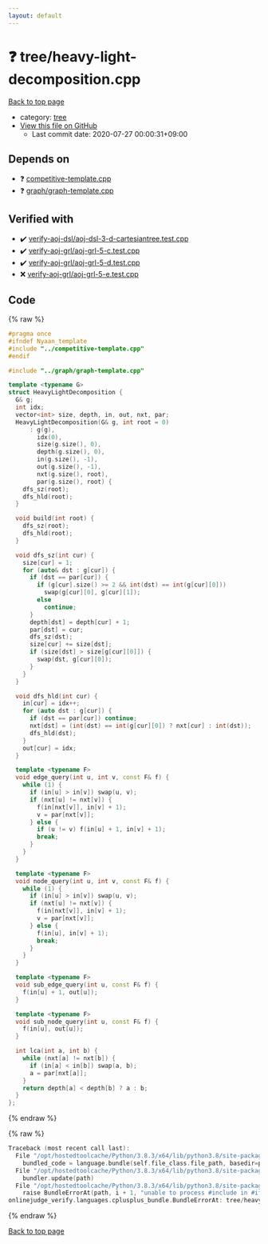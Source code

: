 ```yaml
---
layout: default
---
```


<!-- mathjax config similar to math.stackexchange -->
<script type="text/javascript" async
  src="https://cdnjs.cloudflare.com/ajax/libs/mathjax/2.7.5/MathJax.js?config=TeX-MML-AM_CHTML">
</script>
<script type="text/x-mathjax-config">
  MathJax.Hub.Config({
    TeX: { equationNumbers: { autoNumber: "AMS" }},
    tex2jax: {
      inlineMath: [ ['$','$'] ],
      processEscapes: true
    },
    "HTML-CSS": { matchFontHeight: false },
    displayAlign: "left",
    displayIndent: "2em"
  });
</script>

<script type="text/javascript" src="https://cdnjs.cloudflare.com/ajax/libs/jquery/3.4.1/jquery.min.js"></script>
<script src="https://cdn.jsdelivr.net/npm/jquery-balloon-js@1.1.2/jquery.balloon.min.js" integrity="sha256-ZEYs9VrgAeNuPvs15E39OsyOJaIkXEEt10fzxJ20+2I=" crossorigin="anonymous"></script>
<script type="text/javascript" src="../../assets/js/copy-button.js"></script>
<link rel="stylesheet" href="../../assets/css/copy-button.css" />


# :question: tree/heavy-light-decomposition.cpp

<a href="../../index.html">Back to top page</a>

* category: <a href="../../index.html#c0af77cf8294ff93a5cdb2963ca9f038">tree</a>
* <a href="{{ site.github.repository_url }}/blob/master/tree/heavy-light-decomposition.cpp">View this file on GitHub</a>
    - Last commit date: 2020-07-27 00:00:31+09:00




## Depends on

* :question: <a href="../competitive-template.cpp.html">competitive-template.cpp</a>
* :question: <a href="../graph/graph-template.cpp.html">graph/graph-template.cpp</a>


## Verified with

* :heavy_check_mark: <a href="../../verify/verify-aoj-dsl/aoj-dsl-3-d-cartesiantree.test.cpp.html">verify-aoj-dsl/aoj-dsl-3-d-cartesiantree.test.cpp</a>
* :heavy_check_mark: <a href="../../verify/verify-aoj-grl/aoj-grl-5-c.test.cpp.html">verify-aoj-grl/aoj-grl-5-c.test.cpp</a>
* :heavy_check_mark: <a href="../../verify/verify-aoj-grl/aoj-grl-5-d.test.cpp.html">verify-aoj-grl/aoj-grl-5-d.test.cpp</a>
* :x: <a href="../../verify/verify-aoj-grl/aoj-grl-5-e.test.cpp.html">verify-aoj-grl/aoj-grl-5-e.test.cpp</a>


## Code

<a id="unbundled"></a>
{% raw %}
```cpp
#pragma once
#ifndef Nyaan_template
#include "../competitive-template.cpp"
#endif

#include "../graph/graph-template.cpp"

template <typename G>
struct HeavyLightDecomposition {
  G& g;
  int idx;
  vector<int> size, depth, in, out, nxt, par;
  HeavyLightDecomposition(G& g, int root = 0)
      : g(g),
        idx(0),
        size(g.size(), 0),
        depth(g.size(), 0),
        in(g.size(), -1),
        out(g.size(), -1),
        nxt(g.size(), root),
        par(g.size(), root) {
    dfs_sz(root);
    dfs_hld(root);
  }

  void build(int root) {
    dfs_sz(root);
    dfs_hld(root);
  }

  void dfs_sz(int cur) {
    size[cur] = 1;
    for (auto& dst : g[cur]) {
      if (dst == par[cur]) {
        if (g[cur].size() >= 2 && int(dst) == int(g[cur][0]))
          swap(g[cur][0], g[cur][1]);
        else
          continue;
      }
      depth[dst] = depth[cur] + 1;
      par[dst] = cur;
      dfs_sz(dst);
      size[cur] += size[dst];
      if (size[dst] > size[g[cur][0]]) {
        swap(dst, g[cur][0]);
      }
    }
  }

  void dfs_hld(int cur) {
    in[cur] = idx++;
    for (auto dst : g[cur]) {
      if (dst == par[cur]) continue;
      nxt[dst] = (int(dst) == int(g[cur][0]) ? nxt[cur] : int(dst));
      dfs_hld(dst);
    }
    out[cur] = idx;
  }

  template <typename F>
  void edge_query(int u, int v, const F& f) {
    while (1) {
      if (in[u] > in[v]) swap(u, v);
      if (nxt[u] != nxt[v]) {
        f(in[nxt[v]], in[v] + 1);
        v = par[nxt[v]];
      } else {
        if (u != v) f(in[u] + 1, in[v] + 1);
        break;
      }
    }
  }

  template <typename F>
  void node_query(int u, int v, const F& f) {
    while (1) {
      if (in[u] > in[v]) swap(u, v);
      if (nxt[u] != nxt[v]) {
        f(in[nxt[v]], in[v] + 1);
        v = par[nxt[v]];
      } else {
        f(in[u], in[v] + 1);
        break;
      }
    }
  }

  template <typename F>
  void sub_edge_query(int u, const F& f) {
    f(in[u] + 1, out[u]);
  }

  template <typename F>
  void sub_node_query(int u, const F& f) {
    f(in[u], out[u]);
  }

  int lca(int a, int b) {
    while (nxt[a] != nxt[b]) {
      if (in[a] < in[b]) swap(a, b);
      a = par[nxt[a]];
    }
    return depth[a] < depth[b] ? a : b;
  }
};
```
{% endraw %}

<a id="bundled"></a>
{% raw %}
```cpp
Traceback (most recent call last):
  File "/opt/hostedtoolcache/Python/3.8.3/x64/lib/python3.8/site-packages/onlinejudge_verify/docs.py", line 349, in write_contents
    bundled_code = language.bundle(self.file_class.file_path, basedir=pathlib.Path.cwd())
  File "/opt/hostedtoolcache/Python/3.8.3/x64/lib/python3.8/site-packages/onlinejudge_verify/languages/cplusplus.py", line 185, in bundle
    bundler.update(path)
  File "/opt/hostedtoolcache/Python/3.8.3/x64/lib/python3.8/site-packages/onlinejudge_verify/languages/cplusplus_bundle.py", line 306, in update
    raise BundleErrorAt(path, i + 1, "unable to process #include in #if / #ifdef / #ifndef other than include guards")
onlinejudge_verify.languages.cplusplus_bundle.BundleErrorAt: tree/heavy-light-decomposition.cpp: line 3: unable to process #include in #if / #ifdef / #ifndef other than include guards

```
{% endraw %}

<a href="../../index.html">Back to top page</a>

